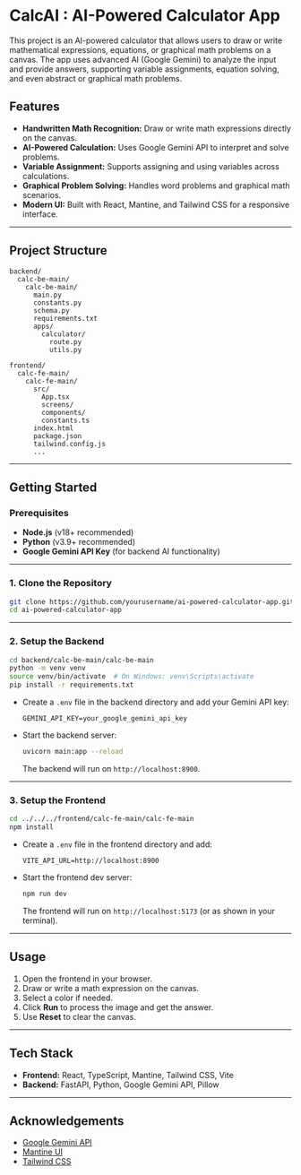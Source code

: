 # CalcAI : AI-Powered Calculator App

This project is an AI-powered calculator that allows users to draw or write mathematical expressions, equations, or graphical math problems on a canvas. The app uses advanced AI (Google Gemini) to analyze the input and provide answers, supporting variable assignments, equation solving, and even abstract or graphical math problems.

## Features

- **Handwritten Math Recognition:** Draw or write math expressions directly on the canvas.
- **AI-Powered Calculation:** Uses Google Gemini API to interpret and solve problems.
- **Variable Assignment:** Supports assigning and using variables across calculations.
- **Graphical Problem Solving:** Handles word problems and graphical math scenarios.
- **Modern UI:** Built with React, Mantine, and Tailwind CSS for a responsive interface.

---

## Project Structure

```
backend/
  calc-be-main/
    calc-be-main/
      main.py
      constants.py
      schema.py
      requirements.txt
      apps/
        calculator/
          route.py
          utils.py

frontend/
  calc-fe-main/
    calc-fe-main/
      src/
        App.tsx
        screens/
        components/
        constants.ts
      index.html
      package.json
      tailwind.config.js
      ...
```

---

## Getting Started

### Prerequisites

- **Node.js** (v18+ recommended)
- **Python** (v3.9+ recommended)
- **Google Gemini API Key** (for backend AI functionality)

---

### 1. Clone the Repository

```sh
git clone https://github.com/yourusername/ai-powered-calculator-app.git
cd ai-powered-calculator-app
```

---

### 2. Setup the Backend

```sh
cd backend/calc-be-main/calc-be-main
python -m venv venv
source venv/bin/activate  # On Windows: venv\Scripts\activate
pip install -r requirements.txt
```

- Create a `.env` file in the backend directory and add your Gemini API key:
  ```
  GEMINI_API_KEY=your_google_gemini_api_key
  ```

- Start the backend server:
  ```sh
  uvicorn main:app --reload
  ```
  The backend will run on `http://localhost:8900`.

---

### 3. Setup the Frontend

```sh
cd ../../../frontend/calc-fe-main/calc-fe-main
npm install
```

- Create a `.env` file in the frontend directory and add:
  ```
  VITE_API_URL=http://localhost:8900
  ```

- Start the frontend dev server:
  ```sh
  npm run dev
  ```
  The frontend will run on `http://localhost:5173` (or as shown in your terminal).

---

## Usage

1. Open the frontend in your browser.
2. Draw or write a math expression on the canvas.
3. Select a color if needed.
4. Click **Run** to process the image and get the answer.
5. Use **Reset** to clear the canvas.

---

## Tech Stack

- **Frontend:** React, TypeScript, Mantine, Tailwind CSS, Vite
- **Backend:** FastAPI, Python, Google Gemini API, Pillow

---

## Acknowledgements

- [Google Gemini API](https://ai.google.dev/)
- [Mantine UI](https://mantine.dev/)
- [Tailwind CSS](https://tailwindcss.com/)
